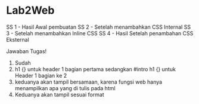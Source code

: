 # Lab2Web
SS 1 - Hasil Awal pembuatan
SS 2 - Setelah menambahkan CSS Internal
SS 3 - Setelah menambahkan Inline CSS
SS 4 - Hasil Setelah penambahan CSS Eksternal

Jawaban Tugas!
1. Sudah
2. h1 {} untuk header 1 bagian pertama sedangkan #intro h1 {} untuk Header 1 bagian ke 2
3. keduanya akan tampil bersamaan, karena fungsi web hanya menampilkan apa yang di tulis pada html
4. Keduanya akan tampil sesuai format
